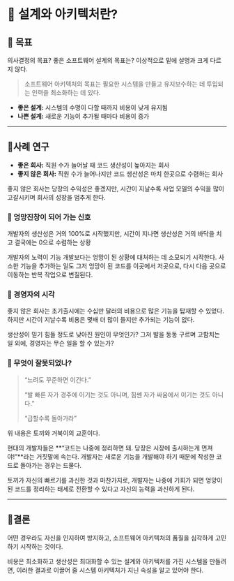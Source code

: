 # 📕 설계와 아키텍처란?

## 📗 목표

의사결정의 목표? 좋은 소프트웨어 설계의 목표는? 이상적으로 밑에 설명과 크게 다르지 않다.

> 소프트웨어 아키텍처의 목표는 필요한 시스템을 만들고 유지보수하는 데 
투입되는 인력을 최소화하는 데 있다.
> 
- **좋은 설계:** 시스템의 수명이 다할 때까지 비용이 낮게 유지됨
- **나쁜 설계:** 새로운 기능이 추가될 때마다 비용이 증가

---

## 📗사례 연구

- **좋은 회사:** 직원 수가 늘어날 때 코드 생산성이 높아지는 회사
- **좋지 않은 회사:** 직원 수가 늘어나지만 코드 생산성은 마치 한곳으로 수렴하는 회사

좋지 않은 회사는 당장의 수익성은 좋겠지만, 시간이 지날수록 사업 모델의 수익을 많이 고갈시키며 회사의 성장을 멈추게 한다.

### 📘 엉망진창이 되어 가는 신호

개발자의 생산성은 거의 100%로 시작했지만, 시간이 지나면 생산성은 거의 바닥을 치고 결국에는 0으로 수렴하는 상황

개발자의 노력이 기능 개발보다는 엉망이 된 상황에 대처하는 데 소모되기 시작한다. 사소한 기능을 추가하는 일도 그저 엉망이 된 코드를 이곳에서 저곳으로, 다시 다음 곳으로 이동하는 반복 작업으로 변질된다.

### 📘 경영자의 시각

좋지 않은 회사는 초기출시에는 수십만 달러의 비용으로 많은 기능을 탑재할 수 있었다.
하지만 시간이 지날수록 비용은 몇배 더 많이 들지만 추가되는 기능이 없다.

생산성이 믿기 힘들 정도로 낮아진 원인이 무엇인가? 그저 발을 동동 구르며 고함치는 일 외에, 경영자는 무슨 일을 할 수 있는가?

### 📘 무엇이 잘못되었나?

> “느려도 꾸준하면 이긴다.”
> 
> 
> “발 빠른 자가 경주에 이기는 것도 아니며, 힘쎈 자가 싸움에서 이기는 것도 아니다.”
> 
> “급할수록 돌아가라”
> 

위 내용은 토끼와 거북이의 교훈이다.

현대의 개발자들은 **“코드는 나중에 정리하면 돼. 당장은 시장에 출시하는게 먼져야!”**라는 거짓말에 속는다. 개발자는 새로운 기능을 개발해야 하기 때문에 작성한 코드로 돌아가는 경우는 드물다.

토끼가 자신의 빠르기를 과신한 것과 마찬가지로, 개발자는 나중에 기회가 되면 엉망이 된 코드를 정리하는 태세로 전환할 수 있다고 자신의 능력을 과신하게 된다.

---

## 📗결론

어떤 경우라도 자신을 인지하여 방지하고, 소프트웨어 아키텍처의 품질을 심각하게 고민하기 시작하는 것이다.

비용은 최소화하고 생산성은 최대화할 수 있는 설계와 아키텍처를 가진 시스템을 만들려면, 이러한 결과로 이끌어 줄 시스템 아키텍처가 지닌 속성을 알고 있어야 한다.